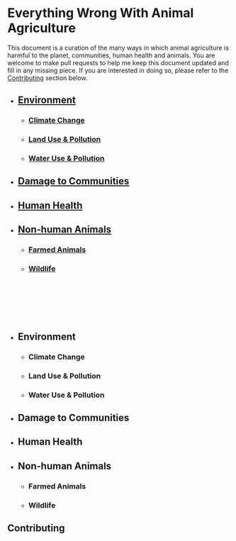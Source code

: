 # Everything Wrong With Animal Agriculture

This document is a curation of the many ways in which animal agriculture is harmful to the planet, communities, human health and animals. You are welcome to make pull requests to help me keep this document updated and fill in any missing piece. If you are interested in doing so, please refer to the [Contributing](#contributing) section below.

- ## [Environment](#env)
  - ### [Climate Change](#climate)
  - ### [Land Use & Pollution](#land-use)
  - ### [Water Use & Pollution](#water-use)
- ## [Damage to Communities](#communities)
- ## [Human Health](#health)
- ## [Non-human Animals](#non-human)

  - ### [Farmed Animals](#farmed)
  - ### [Wildlife](#wildlife)
  <!-- - ### [Lab Animals]() //-->

 <br />
 <br />
 <br />
 <br />
 <br />

- ## <a name="env"></a>Environment
  - ### <a name="climate"></a>Climate Change
  - ### <a name="land-use"></a>Land Use & Pollution
  - ### <a name="water-use"></a>Water Use & Pollution
- ## <a name="communities"></a>Damage to Communities

- ## <a name="health"></a>Human Health
- ## <a name="non-human"></a>Non-human Animals
  - ### <a name="farmed"></a>Farmed Animals
  - ### <a name="wildlife"></a>Wildlife
  <!-- - ### <a name=""></a>Lab Animals //-->

## Contributing
